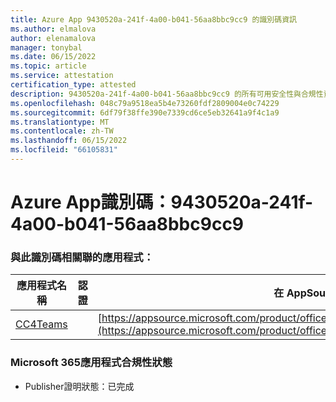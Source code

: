 ```yaml
---
title: Azure App 9430520a-241f-4a00-b041-56aa8bbc9cc9 的識別碼資訊
ms.author: elmalova
author: elenamalova
manager: tonybal
ms.date: 06/15/2022
ms.topic: article
ms.service: attestation
certification_type: attested
description: 9430520a-241f-4a00-b041-56aa8bbc9cc9 的所有可用安全性與合規性資訊。
ms.openlocfilehash: 048c79a9518ea5b4e73260fdf2809004e0c74229
ms.sourcegitcommit: 6df79f38ffe390e7339cd6ce5eb32641a9f4c1a9
ms.translationtype: MT
ms.contentlocale: zh-TW
ms.lasthandoff: 06/15/2022
ms.locfileid: "66105831"
---
```

# <a name="azure-app-id-9430520a-241f-4a00-b041-56aa8bbc9cc9"></a>Azure App識別碼：9430520a-241f-4a00-b041-56aa8bbc9cc9


### <a name="apps-associated-with-this-id"></a>與此識別碼相關聯的應用程式：
| **應用程式名稱** | **認證** | **在 AppSource 中檢視** |
|--------------|---------------|-----------------------|
| [CC4Teams](../forward/contactcenter4all1634641680587.cc4all_01.md) |  | [https://appsource.microsoft.com/product/office/contactcenter4all1634641680587.cc4all_01](https://appsource.microsoft.com/product/office/contactcenter4all1634641680587.cc4all_01) |

### <a name="microsoft-365-app-compliance-status"></a>Microsoft 365應用程式合規性狀態
- Publisher證明狀態：已完成
